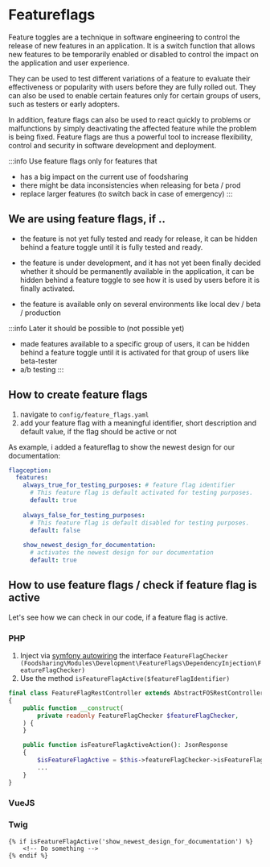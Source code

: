 # Featureflags
Feature toggles are a technique in software engineering to control the release of new features in an application. It is a switch function that allows new features to be temporarily enabled or disabled to control the impact on the application and user experience.

They can be used to test different variations of a feature to evaluate their effectiveness or popularity with users before they are fully rolled out. They can also be used to enable certain features only for certain groups of users, such as testers or early adopters.

In addition, feature flags can also be used to react quickly to problems or malfunctions by simply deactivating the affected feature while the problem is being fixed. Feature flags are thus a powerful tool to increase flexibility, control and security in software development and deployment.

:::info Use feature flags only for features that
- has a big impact on the current use of foodsharing
- there might be data inconsistencies when releasing for beta / prod
- replace larger features (to switch back in case of emergency)
:::

## We are using feature flags, if ..
- the feature is not yet fully tested and ready for release, it can be hidden behind a feature toggle until it is fully tested and ready.

- the feature is under development, and it has not yet been finally decided whether it should be permanently available in the application, it can be hidden behind a feature toggle to see how it is used by users before it is finally activated.

- the feature is available only on several environments like local dev / beta / production

:::info Later it should be possible to (not possible yet)
- made features available to a specific group of users, it can be hidden behind a feature toggle until it is activated for that group of users like beta-tester
- a/b testing
:::

## How to create feature flags
1. navigate to `config/feature_flags.yaml`
2. add your feature flag with a meaningful identifier, short description and default value, if the flag should be active or not

As example, i added a featureflag to show the newest design for our documentation:
```yaml title='/config/feature_flags.yaml'
flagception:
  features:
    always_true_for_testing_purposes: # feature flag identifier
      # This feature flag is default activated for testing purposes.
      default: true
      
    always_false_for_testing_purposes:
      # This feature flag is default disabled for testing purposes.
      default: false
    
    show_newest_design_for_documentation:
      # activates the newest design for our documentation
      default: true
```

## How to use feature flags / check if feature flag is active
Let's see how we can check in our code, if a feature flag is active.
### PHP
1. Inject via [symfony autowiring](https://symfony.com/doc/current/service_container/autowiring.html) the interface `FeatureFlagChecker (Foodsharing\Modules\Development\FeatureFlags\DependencyInjection\FeatureFlagChecker)`
2. Use the method `isFeatureFlagActive($featureFlagIdentifier)`
```php title='FeatureFlagRestController.php'
final class FeatureFlagRestController extends AbstractFOSRestController
{
    public function __construct(
        private readonly FeatureFlagChecker $featureFlagChecker,
    ) {
    }

    public function isFeatureFlagActiveAction(): JsonResponse
    {
        $isFeatureFlagActive = $this->featureFlagChecker->isFeatureFlagActive('show_newest_design_for_documentation');
        ...
    }
}
```
### VueJS

### Twig
```twig
{% if isFeatureFlagActive('show_newest_design_for_documentation') %}
    <!-- Do something -->
{% endif %}
```
